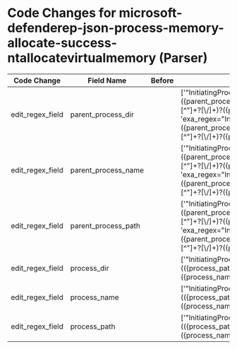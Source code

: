 # Code Changes for microsoft-defenderep-json-process-memory-allocate-success-ntallocatevirtualmemory (Parser)

| Code Change | Field Name | Before | After |
|-------------|------------|--------|-------|
| edit_regex_field | parent_process_dir |  | ['"InitiatingProcessParentFileName":"({parent_process_path}({parent_process_dir}[^"]+?[\\\/]+)?({parent_process_name}[^"\\\/]+))"', 'exa_regex="InitiatingProcessParentFileName":"({parent_process_path}({parent_process_dir}[^"]+?[\\\/]+)?({parent_process_name}[^"\\\/]+))"'] |
| edit_regex_field | parent_process_name |  | ['"InitiatingProcessParentFileName":"({parent_process_path}({parent_process_dir}[^"]+?[\\\/]+)?({parent_process_name}[^"\\\/]+))"', 'exa_regex="InitiatingProcessParentFileName":"({parent_process_path}({parent_process_dir}[^"]+?[\\\/]+)?({parent_process_name}[^"\\\/]+))"'] |
| edit_regex_field | parent_process_path |  | ['"InitiatingProcessParentFileName":"({parent_process_path}({parent_process_dir}[^"]+?[\\\/]+)?({parent_process_name}[^"\\\/]+))"', 'exa_regex="InitiatingProcessParentFileName":"({parent_process_path}({parent_process_dir}[^"]+?[\\\/]+)?({parent_process_name}[^"\\\/]+))"'] |
| edit_regex_field | process_dir |  | ['"InitiatingProcessFolderPath":\s*"(({process_path}({process_dir}[^"]+?[\\\/]+)({process_name}[^"\\\/]+(\.exe)))|({=process_dir}[^"]+))"', 'exa_json_path=$..InitiatingProcessFolderPath,exa_regex=^(({process_path}({process_dir}[^"]+?[\\\/]+)({process_name}[^"\\\/]+(\.exe)))|({=process_dir}[^"]+))$'] |
| edit_regex_field | process_name |  | ['"InitiatingProcessFolderPath":\s*"(({process_path}({process_dir}[^"]+?[\\\/]+)({process_name}[^"\\\/]+(\.exe)))|({=process_dir}[^"]+))"', 'InitiatingProcessFileName":\s*"({process_name}[^"]+)"', 'exa_json_path=$..InitiatingProcessFolderPath,exa_regex=^(({process_path}({process_dir}[^"]+?[\\\/]+)({process_name}[^"\\\/]+(\.exe)))|({=process_dir}[^"]+))$'] |
| edit_regex_field | process_path |  | ['"InitiatingProcessFolderPath":\s*"(({process_path}({process_dir}[^"]+?[\\\/]+)({process_name}[^"\\\/]+(\.exe)))|({=process_dir}[^"]+))"', 'exa_json_path=$..InitiatingProcessFolderPath,exa_regex=^(({process_path}({process_dir}[^"]+?[\\\/]+)({process_name}[^"\\\/]+(\.exe)))|({=process_dir}[^"]+))$'] |